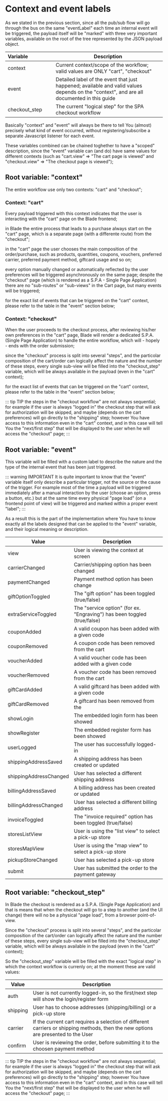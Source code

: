 # Context and event labels
As we stated in the previous section, since all the pub/sub flow will go through the bus on the same "eventLabel" each time an internal event will be triggered, the payload itself will be "marked" with three very important variables, available on the root of the tree represented by the JSON payload object.

| <span style="white-space: nowrap; text-align:center">Variable&nbsp;&nbsp;&nbsp;&nbsp;&nbsp;&nbsp;&nbsp;&nbsp;&nbsp;&nbsp;&nbsp;&nbsp;&nbsp;&nbsp;&nbsp;&nbsp;&nbsp;</span> | Description |
|--------|-----|
| context | Current context/scope of the workflow; valid values are ONLY "cart", "checkout" |
| event   | Detailed label of the event that just happened; available and valid values depends on the "context", and are all documented in this guide |
| checkout_step   | The current "logical step" for the SPA checkout workflow |

Basically "context" and "event" will always be there to tell You (almost) precisely what kind of event occurred, without registering/subscribe a separate Javascript listener for each event.

These variables combined can be chained toghether to have a "scoped" description, since the "event" variable can (and do) have same values for different contexts (such as "cart.view" => "The cart page is viewed" and "checkout.view" => "The checkout page is viewed");

## Root variable: "context"
The entire workflow use only two contexts: "cart" and "checkout";

### Context: "cart"
Every payload triggered with this context indicates that the user is interacting with the "cart" page on the Blade frontend;

in Blade the entire process that leads to a purchase always start on the "cart" page, which is a separate page (with a differente route) from the "checkout";

in the "cart" page the user chooses the main composition of the order/purchase, such as products, quantities, coupons, vouchers, preferred carrier, preferred payment method, giftcard usage and so on;

every option manually changed or automatically reflected by the user preferences will be triggered asynchronously on the same page; despite the "checkout" page (which is rendered as a S.P.A - Single Page Application) there are no "sub-routes" or "sub-views" in the Cart page, but many events will be triggered;

for the exact list of events that can be triggered on the "cart" context, please refer to the table in the "event" section below;

### Context: "checkout"
When the user proceeds to the checkout process, after reviewing his/her own preferences in the "cart" page, Blade will render a dedicated S.P.A. (Single Page Application) to handle the entire workflow, which will - hopely - ends with the order submission;

since the "checkout" process is split into several "steps", and the particolar composition of the cart/order can logically affect the nature and the number of these steps, every single sub-view will be filled into the "checkout_step" variable, which will be always available in the payload (even in the "cart" context);

for the exact list of events that can be triggered on the "cart" context, please refer to the table in the "event" section below;

::: tip TIP
the steps in the "checkout workflow" are not always sequential; for example if the user is always "logged in" the checkout step that will ask for authorization will be skipped, and maybe (depends on the cart preferences) will go directly to the "shipping" step;
however You have access to this information even in the "cart" context, and in this case will tell You the "next/first step" that will be displayed to the user when he will access the "checkout" page;
:::

## Root variable: "event"
This variable will be filled with a custom label to describe the nature and the type of the internal event that has been just triggered.

::: warning IMPORTANT
It is quite important to know that the "event" variable itself only describe a particular trigger, not the source or the cause of the trigger.
For example most of the time a payload will be triggered immediately after a manual interaction by the user (choose an option, press a button, etc.) but at the same time every physical "page load" (on a frontend point of view) will be triggered and marked within a proper event "label";
:::

As a result this is the part of the implementation where You have to know exactly all the labels designed that can be applied to the "event" variable, and their logical meaning or description.

| <span style="white-space: nowrap; text-align:center">Value</span> | Description |
|--------|-----|
| <span style="white-space: nowrap;">view</span> | User is viewing the context at screen |
| <span style="white-space: nowrap;">carrierChanged</span>  | Carrier/shipping option has been changed |
| <span style="white-space: nowrap;">paymentChanged</span>   | Payment method option has been change |
| <span style="white-space: nowrap;">giftOptionToggled</span> | The "gift option" has been toggled (true/false) |
| <span style="white-space: nowrap;">extraServiceToggled</span> | The "service option" (for ex. "Engraving") has been toggled (true/false) |
| <span style="white-space: nowrap;">couponAdded</span> | A valid coupon has been added with a given code |
| <span style="white-space: nowrap;">couponRemoved</span> | A coupon code has been removed from the cart |
| <span style="white-space: nowrap;">voucherAdded</span> | A valid voucher code has been added with a given code |
| <span style="white-space: nowrap;">voucherRemoved</span> | A voucher code has been removed from the cart |
| <span style="white-space: nowrap;">giftCardAdded</span> | A valid giftcard has been added with a given code |
| <span style="white-space: nowrap;">giftCardRemoved</span> | A giftcard has been removed from the |
| <span style="white-space: nowrap;">showLogin</span> | The embedded login form has been showed |
| <span style="white-space: nowrap;">showRegister</span> | The embedded register form has been showed |
| <span style="white-space: nowrap;">userLogged</span> | The user has successfully logged-in |
| <span style="white-space: nowrap;">shippingAddressSaved</span> | A shipping address has been created or updated |
| <span style="white-space: nowrap;">shippingAddressChanged</span> | User has selected a different shipping address |
| <span style="white-space: nowrap;">billingAddressSaved</span> | A billing address has been created or updated |
| <span style="white-space: nowrap;">billingAddressChanged</span> | User has selected a different billing address |
| <span style="white-space: nowrap;">invoiceToggled</span> | The "invoice required" option has been toggled (true/false) |
| <span style="white-space: nowrap;">storesListView</span> | User is using the "list view" to select a pick-up store |
| <span style="white-space: nowrap;">storesMapView</span> | User is using the "map view" to select a pick-up store |
| <span style="white-space: nowrap;">pickupStoreChanged</span> | User has selected a pick-up store |
| <span style="white-space: nowrap;">submit</span> | User has submitted the order to the payment gateway |

## Root variable: "checkout_step"
In Blade the checkout is rendered as a S.P.A. (Single Page Application) and that is means that when the checkout will go to a step to another (and the UI change) there will no be a physical "page load", from a browser point-of-view.

Since the "checkout" process is split into several "steps", and the particolar composition of the cart/order can logically affect the nature and the number of these steps, every single sub-view will be filled into the "checkout_step" variable, which will be always available in the payload (even in the "cart" context);

So the "checkout_step" variable will be filled with the exact "logical step" in which the context workflow is currenly on;
at the moment these are valid values:

| <span style="white-space: nowrap; text-align:center">Value</span> | Description |
|--------|-----|
| <span style="white-space: nowrap;">auth</span> | User is not currently logged-in, so the first/next step will show the login/register form |
| <span style="white-space: nowrap;">shipping</span> | User has to choose addresses (shipping/billing) or a pick-up store |
| <span style="white-space: nowrap;">carrier</span> | If the current cart requires a selection of different carriers or shipping methods, then the new options are presented to the User |
| <span style="white-space: nowrap;">confirm</span> | User is reviewing the order, before submitting it to the choosen payment method |

::: tip TIP
the steps in the "checkout workflow" are not always sequential; for example if the user is always "logged in" the checkout step that will ask for authorization will be skipped, and maybe (depends on the cart preferences) will go directly to the "shipping" step;
however You have access to this information even in the "cart" context, and in this case will tell You the "next/first step" that will be displayed to the user when he will access the "checkout" page;
:::